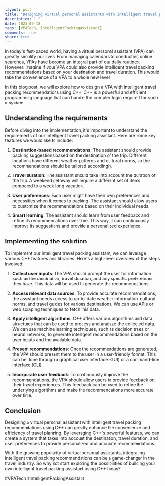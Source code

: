 ```yaml
---
layout: post
title: "Designing virtual personal assistants with intelligent travel packing recommendations using C++"
description: " "
date: 2023-09-18
tags: [VPATech, IntelligentPackingAssistant]
comments: true
share: true
---
```


In today's fast-paced world, having a virtual personal assistant (VPA) can greatly simplify our lives. From managing calendars to conducting online searches, VPAs have become an integral part of our daily routines. However, imagine if your VPA could also provide intelligent travel packing recommendations based on your destination and travel duration. This would take the convenience of a VPA to a whole new level!

In this blog post, we will explore how to design a VPA with intelligent travel packing recommendations using C++. C++ is a powerful and efficient programming language that can handle the complex logic required for such a system.

## Understanding the requirements

Before diving into the implementation, it's important to understand the requirements of our intelligent travel packing assistant. Here are some key features we would like to include:

1. **Destination-based recommendations**: The assistant should provide packing suggestions based on the destination of the trip. Different locations have different weather patterns and cultural norms, so the recommendations should be tailored accordingly.

2. **Travel duration**: The assistant should take into account the duration of the trip. A weekend getaway will require a different set of items compared to a week-long vacation.

3. **User preferences**: Each user might have their own preferences and necessities when it comes to packing. The assistant should allow users to customize the recommendations based on their individual needs.

4. **Smart learning**: The assistant should learn from user feedback and refine its recommendations over time. This way, it can continuously improve its suggestions and provide a personalized experience.

## Implementing the solution

To implement our intelligent travel packing assistant, we can leverage various C++ features and libraries. Here's a high-level overview of the steps involved:

1. **Collect user inputs**: The VPA should prompt the user for information such as the destination, travel duration, and any specific preferences they have. This data will be used to generate the recommendations.

2. **Access relevant data sources**: To provide accurate recommendations, the assistant needs access to up-to-date weather information, cultural norms, and travel guides for various destinations. We can use APIs or web scraping techniques to fetch this data.

3. **Apply intelligent algorithms**: C++ offers various algorithms and data structures that can be used to process and analyze the collected data. We can use machine learning techniques, such as decision trees or neural networks, to generate intelligent recommendations based on the user inputs and the available data.

4. **Present recommendations**: Once the recommendations are generated, the VPA should present them to the user in a user-friendly format. This can be done through a graphical user interface (GUI) or a command-line interface (CLI).

5. **Incorporate user feedback**: To continuously improve the recommendations, the VPA should allow users to provide feedback on their travel experiences. This feedback can be used to refine the underlying algorithms and make the recommendations more accurate over time.

## Conclusion

Designing a virtual personal assistant with intelligent travel packing recommendations using C++ can greatly enhance the convenience and efficiency of travel planning. By leveraging C++'s powerful features, we can create a system that takes into account the destination, travel duration, and user preferences to provide personalized and accurate recommendations.

With the growing popularity of virtual personal assistants, integrating intelligent travel packing recommendations can be a game-changer in the travel industry. So why not start exploring the possibilities of building your own intelligent travel packing assistant using C++ today?

#VPATech #IntelligentPackingAssistant